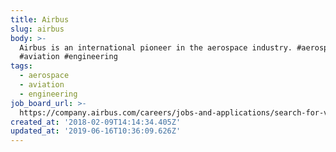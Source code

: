 ```yaml
---
title: Airbus
slug: airbus
body: >-
  Airbus is an international pioneer in the aerospace industry. #aerospace
  #aviation #engineering
tags:
  - aerospace
  - aviation
  - engineering
job_board_url: >-
  https://company.airbus.com/careers/jobs-and-applications/search-for-vacancies.html?queryStr=&city=Berlin&country=de
created_at: '2018-02-09T14:14:34.405Z'
updated_at: '2019-06-16T10:36:09.626Z'
---
```


